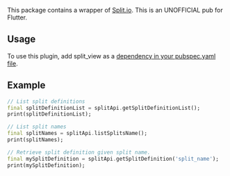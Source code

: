 This package contains a wrapper of [Split.io](https://docs.split.io/docs). This is an UNOFFICIAL pub for Flutter. 

## Usage
To use this plugin, add split_view as a [dependency in your pubspec.yaml file](https://flutter.io/platform-plugins/).

## Example

```dart
// List split definitions
final splitDefinitionList = splitApi.getSplitDefinitionList();
print(splitDefinitionList);

// List split names
final splitNames = splitApi.listSplitsName();
print(splitNames);

// Retrieve split definition given split name.
final mySplitDefinition = splitApi.getSplitDefinition('split_name');
print(mySplitDefinition);
```